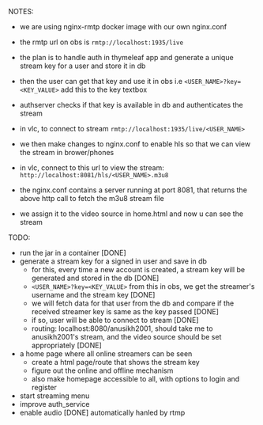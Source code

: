 NOTES:

- we are using nginx-rmtp docker image with our own nginx.conf
- the rmtp url on obs is `rmtp://localhost:1935/live`
- the plan is to handle auth in thymeleaf app and generate a unique stream key for a user and store it in db
- then the user can get that key and use it in obs i.e `<USER_NAME>?key=<KEY_VALUE>` add this to the key textbox
- authserver checks if that key is available in db and authenticates the stream
- in vlc, to connect to stream `rmtp://localhost:1935/live/<USER_NAME>`
- we then make changes to nginx.conf to enable hls so that we can view the stream in brower/phones
- in vlc, connect to this url to view the stream: `http://localhost:8081/hls/<USER_NAME>.m3u8`

- the nginx.conf contains a server running at port 8081, that returns the above http call to fetch the m3u8 stream file
- we assign it to the video source in home.html and now u can see the stream

TODO:

- run the jar in a container [DONE]
- generate a stream key for a signed in user and save in db
    - for this, every time a new account is created, a stream key will be generated and stored in the db [DONE]
    - `<USER_NAME>?key=<KEY_VALUE>` from this in obs, we get the streamer's username and the stream key [DONE]
    - we will fetch data for that user from the db and compare if the received streamer key is same as the key passed [DONE]
    - if so, user will be able to connect to stream [DONE]
    - routing: localhost:8080/anusikh2001, should take me to anusikh2001's stream, and the video source should be set appropriately [DONE]
- a home page where all online streamers can be seen
    - create a html page/route that shows the stream key
    - figure out the online and offline mechanism
    - also make homepage accessible to all, with options to login and register
- start streaming menu
- improve auth_service
- enable audio [DONE] automatically hanled by rtmp
